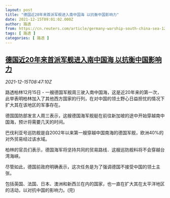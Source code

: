 ```yaml
---
layout: post
title: "德国近20年来首派军舰进入南中国海 以抗衡中国影响力"
date: 2021-12-15T09:01:02.000Z
author: 路透
from: https://cn.reuters.com/article/germany-warship-south-china-sea-1215-idCNKBS2IU0MW
tags: [ 路透 ]
categories: [ 路透 ]
---
```

<!--1639558862000-->
[德国近20年来首派军舰进入南中国海 以抗衡中国影响力](https://cn.reuters.com/article/germany-warship-south-china-sea-1215-idCNKBS2IU0MW)
------

<div>
<div><i>2021-12-15T08:47:10Z</i></div><p>路透柏林12月15日 - 一艘德国军舰周三驶入南中国海，这是近20年来的第一次，此举表明柏林加入了其他西方国家的行列，在对中国的领土野心日益担忧的情况下扩大其在该地区的军事存在。</p><p>德国国防部发言人周三表示，这艘德国海军舰艇在前往新加坡的途中开始穿越南中国海，预计将需要几天的时间。</p><p>巴伐利亚号巡防舰是自2002年以来第一艘穿越中国南海的德国军舰，欧洲40%的对外贸易经过该水域。</p><p>柏林的官员们表示，德国海军将坚持共同的贸易路线．这艘巡防舰料将不会穿越台湾海峡。</p><p>尽管如此，德国前政府明确表示，这次任务是为了强调德国不接受中国的领土主张。</p><p>包括英国、法国、日本、澳洲和新西兰在内的国家，也一直在扩大其在太平洋地区的活动，以对抗中国的影响力。(完)</p>
</div>
